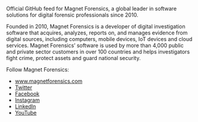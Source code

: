Official GitHub feed for Magnet Forensics, a global leader in software solutions for digital forensic professionals since 2010.

Founded in 2010, Magnet Forensics is a developer of digital investigation software that acquires, analyzes, reports on, and manages evidence from digital sources, including computers, mobile devices, IoT devices and cloud services. Magnet Forensics’ software is used by more than 4,000 public and private sector customers in over 100 countries and helps investigators fight crime, protect assets and guard national security.

Follow Magnet Forensics:
* www.magnetforensics.com
* [Twitter](https://twitter.com/MagnetForensics)
* [Facebook](https://www.facebook.com/MagnetForensics/)
* [Instagram](https://www.instagram.com/magnet.forensics)
* [LinkedIn](https://www.linkedin.com/company/magnet-forensics)
* [YouTube](https://www.youtube.com/user/magnetforensics1)

